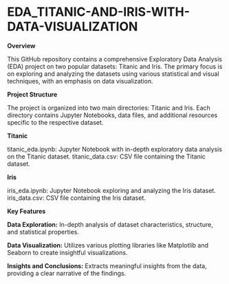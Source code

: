 # EDA_TITANIC-AND-IRIS-WITH-DATA-VISUALIZATION

**Overview**

This GitHub repository contains a comprehensive Exploratory Data Analysis (EDA) project on two popular datasets: Titanic and Iris. The primary focus is on exploring and analyzing the datasets using various statistical and visual techniques, with an emphasis on data visualization.

**Project Structure**

The project is organized into two main directories: Titanic and Iris. Each directory contains Jupyter Notebooks, data files, and additional resources specific to the respective dataset.

**Titanic**

titanic_eda.ipynb: Jupyter Notebook with in-depth exploratory data analysis on the Titanic dataset.
titanic_data.csv: CSV file containing the Titanic dataset.

**Iris**

iris_eda.ipynb: Jupyter Notebook exploring and analyzing the Iris dataset.
iris_data.csv: CSV file containing the Iris dataset.

**Key Features**

**Data Exploration:** In-depth analysis of dataset characteristics, structure, and statistical properties.

**Data Visualization:** Utilizes various plotting libraries like Matplotlib and Seaborn to create insightful visualizations.

**Insights and Conclusions:** Extracts meaningful insights from the data, providing a clear narrative of the findings.
